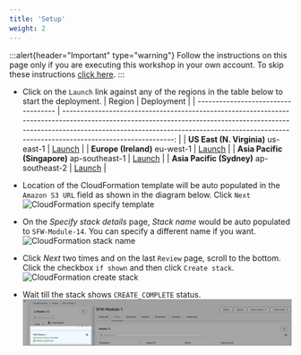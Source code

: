```yaml
---
title: 'Setup'
weight: 2
---
```


:::alert{header="Important" type="warning"}
Follow the instructions on this page only if you are executing this workshop in your own account. To skip these instructions [click here](../step-3).
:::

- Click on the `Launch` link against any of the regions in the table below to start the deployment.
  | Region | Deployment |
  | ----------------------------------- | -------------------------------------------------------------------------------------------------------------------------------------------------------------------------------------------------------------------------------------------------------------: |
  | **US East (N. Virginia)** us-east-1 | [Launch](https://console.aws.amazon.com/cloudformation/home?region=us-east-1#/stacks/create/template?stackName=SFW-Module-14&templateURL=https://serverless-stepfunctions-artifacts-17oiei2i27urc.s3.amazonaws.com/resources/module_12.yml) |
  | **Europe (Ireland)** eu-west-1 | [Launch](https://console.aws.amazon.com/cloudformation/home?region=eu-west-1#/stacks/create/template?stackName=SFW-Module-14&templateURL=https://serverless-stepfunctions-artifacts-17oiei2i27urc.s3.amazonaws.com/resources/module_12.yml) |
  | **Asia Pacific (Singapore)** ap-southeast-1 | [Launch](https://console.aws.amazon.com/cloudformation/home?region=ap-southeast-1#/stacks/create/template?stackName=SFW-Module-14&templateURL=https://serverless-stepfunctions-artifacts-17oiei2i27urc.s3.amazonaws.com/resources/module_12.yml) |
  | **Asia Pacific (Sydney)** ap-southeast-2 | [Launch](https://console.aws.amazon.com/cloudformation/home?region=ap-southeast-2#/stacks/create/template?stackName=SFW-Module-14&templateURL=https://serverless-stepfunctions-artifacts-17oiei2i27urc.s3.amazonaws.com/resources/module_12.yml) |

- Location of the CloudFormation template will be auto populated in the `Amazon S3 URL` field as shown in the diagram below. Click `Next`
  ![CloudFormation specify template](/static/img/Module-14/setup-cloudformation-specify-template.png)
- On the _Specify stack details_ page, _Stack name_ would be auto populated to `SFW-Module-14`. You can specify a different name if you want.
  ![CloudFormation stack name](/static/img/Module-14/setup-cloudformation-stack-name.png)
- Click _Next_ two times and on the last `Review` page, scroll to the bottom. Click the checkbox `if shown` and then click `Create stack`.
  ![CloudFormation create stack](/static/img/Module-14/setup-cloudformation-create-stack.png)
- Wait till the stack shows `CREATE_COMPLETE` status.
  ![CloudFormation stack complete](/static/img/setup/setup-cloudformation-create-complete.png)